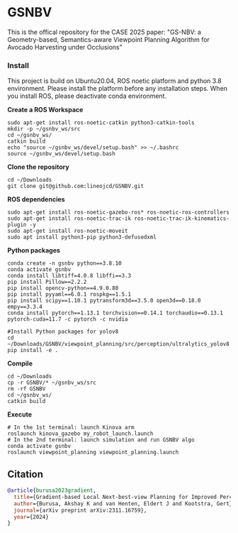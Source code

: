 # GSNBV
This is the offical repository for the CASE 2025 paper: "GS-NBV: a Geometry-based, Semantics-aware Viewpoint Planning Algorithm for Avocado Harvesting under Occlusions"

### Install
This project is build on Ubuntu20.04, ROS noetic platform and python 3.8 environment. Please install the platform before any installation steps. When you install ROS, please deactivate conda environment.

**Create a ROS Workspace**
```
sudo apt-get install ros-noetic-catkin python3-catkin-tools 
mkdir -p ~/gsnbv_ws/src
cd ~/gsnbv_ws/
catkin build
echo "source ~/gsnbv_ws/devel/setup.bash" >> ~/.bashrc
source ~/gsnbv_ws/devel/setup.bash
```

**Clone the repository**
```
cd ~/Downloads
git clone git@github.com:lineojcd/GSNBV.git
```
**ROS dependencies**
```
sudo apt-get install ros-noetic-gazebo-ros* ros-noetic-ros-controllers 
sudo apt-get install ros-noetic-trac-ik ros-noetic-trac-ik-kinematics-plugin -y
sudo apt-get install ros-noetic-moveit
sudo apt install python3-pip python3-defusedxml
```
**Python packages**
```
conda create -n gsnbv python==3.8.10
conda activate gsnbv
conda install libtiff=4.0.8 libffi==3.3
pip install Pillow==2.2.2
pip install opencv-python==4.9.0.80
pip install pyyaml==6.0.1 rospkg==1.5.1
pip install scipy==1.10.1 pytransform3d==3.5.0 open3d==0.18.0 empy==3.3.4
conda install pytorch==1.13.1 torchvision==0.14.1 torchaudio==0.13.1 pytorch-cuda=11.7 -c pytorch -c nvidia

#Install Python packages for yolov8
cd ~/Downloads/GSNBV/viewpoint_planning/src/perception/ultralytics_yolov8
pip install -e .

```



**Compile**
```
cd ~/Downloads
cp -r GSNBV/* ~/gsnbv_ws/src
rm -rf GSNBV
cd ~/gsnbv_ws/
catkin build
```

**Execute**
```
# In the 1st terminal: launch Kinova arm
roslaunch kinova_gazebo my_robot_launch.launch
# In the 2nd terminal: launch simulation and run GSNBV algo
conda activate gsnbv
roslaunch viewpoint_planning viewpoint_planning.launch
```



## Citation
```bibtex
@article{burusa2023gradient,
  title={Gradient-based Local Next-best-view Planning for Improved Perception of Targeted Plant Nodes},
  author={Burusa, Akshay K and van Henten, Eldert J and Kootstra, Gert},
  journal={arXiv preprint arXiv:2311.16759},
  year={2024}
}
```